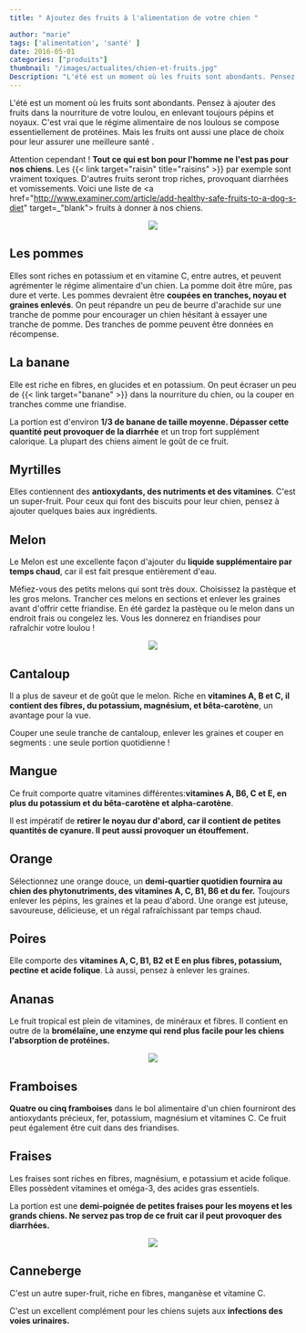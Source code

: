 ```yaml
---
title: " Ajoutez des fruits à l'alimentation de votre chien "

author: "marie"
tags: ['alimentation', 'santé' ]
date: 2016-05-01
categories: ["produits"]
thumbnail: "/images/actualites/chien-et-fruits.jpg"
Description: "L'été est un moment où les fruits sont abondants. Pensez à ajouter des fruits dans la nourriture de votre loulou, en enlevant toujours pépins et noyaux.  "
---
```


L'été est un moment où les fruits sont abondants. Pensez à ajouter des fruits dans la nourriture de votre loulou, en enlevant toujours pépins et noyaux. C'est vrai que le régime alimentaire de nos loulous se compose essentiellement de protéines. Mais les fruits ont aussi une place de choix  pour leur assurer une meilleure santé .

Attention cependant ! <b>Tout ce qui est bon pour l'homme ne l'est pas pour nos chiens</b>. Les {{< link target="raisin" title="raisins" >}} par exemple sont vraiment toxiques. D'autres fruits seront trop riches, provoquant diarrhées et vomissements. Voici une liste de <a href="http://www.examiner.com/article/add-healthy-safe-fruits-to-a-dog-s-diet" target=_"blank"> fruits </a> à donner à nos chiens.






<p align="center"><img src="/images/actualites/pommes.jpg"class="img-responsive"></p>







## Les pommes ##

Elles sont riches en potassium et en vitamine C, entre autres, et peuvent agrémenter le régime alimentaire d'un chien. La pomme doit être mûre, pas dure et verte. Les pommes devraient être <b>coupées en tranches, noyau et  graines enlevés</b>. On peut répandre un peu de beurre d'arachide sur une tranche de pomme pour encourager un chien hésitant à essayer une tranche de pomme. Des tranches de pomme peuvent être données en récompense.





## La banane ##
Elle est riche en fibres, en glucides et en potassium. On peut écraser un peu de
{{< link target="banane" >}} dans la nourriture du chien, ou la couper en tranches comme une friandise.

La portion est d'environ <b>1/3 de banane de taille moyenne. Dépasser cette quantité peut provoquer de la diarrhée</b> et un trop fort supplément calorique. La plupart des chiens aiment le goût de ce fruit.



## Myrtilles ##
Elles contiennent des <b>antioxydants, des nutriments et des vitamines</b>. C'est un super-fruit. Pour ceux qui font des biscuits pour leur chien, pensez à ajouter quelques baies aux ingrédients.


## Melon ##
Le Melon est une excellente façon d'ajouter du <b>liquide supplémentaire par temps chaud</b>, car il est fait presque entièrement d'eau.

Méfiez-vous des petits melons qui sont très doux. Choisissez la pastèque et les gros melons. Trancher ces melons en sections et enlever les graines avant d'offrir cette friandise. En été gardez la pastèque ou le melon dans un endroit frais ou congelez les. Vous les donnerez en friandises pour rafraîchir votre loulou !


<p align="center"><img src="/images/actualites/dogandmelon.jpg"class="img-responsive">

## Cantaloup ##
Il a plus de saveur et de goût que le melon. Riche en <b>vitamines A, B et C, il contient des fibres, du potassium, magnésium, et bêta-carotène</b>, un avantage pour la vue.

Couper une seule tranche de cantaloup, enlever les graines et couper en segments : une seule portion quotidienne !

## Mangue ##
Ce fruit comporte quatre vitamines différentes:<b>vitamines A, B6, C et E, en plus du potassium et du bêta-carotène et alpha-carotène</b>.

Il est impératif de <b>retirer le noyau dur d'abord, car il contient de petites quantités de cyanure. Il peut aussi provoquer un étouffement.</b>

## Orange ##
Sélectionnez une orange douce, un <b>demi-quartier quotidien fournira au chien des phytonutriments, des vitamines A, C, B1, B6 et du fer.</b> Toujours enlever les pépins, les graines et la peau d'abord. Une orange est juteuse, savoureuse, délicieuse, et un régal rafraîchissant par temps chaud.

## Poires ##

Elle comporte des <b>vitamines A, C, B1, B2 et E en plus fibres,  potassium, pectine et acide folique</b>. Là aussi, pensez à enlever les graines.

## Ananas ##
Le fruit tropical est plein de vitamines, de minéraux et fibres. Il contient en outre de la <b>bromélaïne, une enzyme qui rend plus facile pour les chiens l'absorption  de protéines. </b>

<p align="center"><img src="/images/actualites/dogs-eat-pineapple.jpg"class="img-responsive">

## Framboises ##
<b>Quatre ou cinq framboises</b> dans le bol alimentaire d'un chien fourniront des antioxydants précieux,  fer,  potassium, magnésium et vitamines C. Ce fruit peut également être cuit dans des friandises.

## Fraises ##
Les fraises sont riches en fibres,  magnésium, e potassium et acide folique. Elles possèdent vitamines et oméga-3, des acides gras essentiels.

La portion est une <b>demi-poignée de petites fraises pour les moyens et les grands chiens. Ne servez pas trop de  ce fruit car il peut provoquer des diarrhées. </b>

<p align="center"><img src="/images/actualites/dogandstrawberries.jpg"class="img-responsive">

## Canneberge ##
C'est un autre super-fruit, riche en fibres, manganèse et  vitamine C.

C'est un excellent complément pour les chiens sujets aux <b>infections des voies urinaires. </b>
